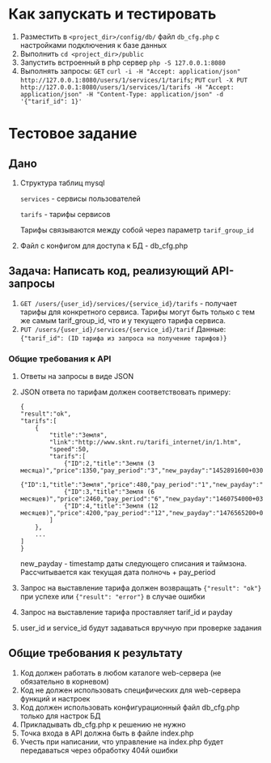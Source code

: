 # Как запускать и тестировать
1. Разместить в `<project_dir>/config/db/` файл `db_cfg.php` с настройками подключения к базе данных
2. Выполнить `cd <project_dir>/public`
3. Запустить встроенный в php сервер `php -S 127.0.0.1:8080`
4. Выполнять запросы: `GET` `curl -i -H "Accept: application/json" http://127.0.0.1:8080/users/1/services/1/tarifs`;
`PUT` `curl -X PUT http://127.0.0.1:8080/users/1/services/1/tarifs -H "Accept: application/json" -H "Content-Type: application/json" -d '{"tarif_id": 1}'`

# Тестовое задание

## Дано

1. Структура таблиц mysql

    `services` - сервисы пользователей
    
    `tarifs` - тарифы сервисов

    Тарифы связываются между собой через параметр `tarif_group_id`

2. Файл с конфигом для доступа к БД - db_cfg.php

## Задача: Написать код, реализующий API-запросы

1. `GET /users/{user_id}/services/{service_id}/tarifs` - получает тарифы для конкретного сервиса.
    Тарифы могут быть только с тем же самым tarif_group_id, что и у текущего тарифа сервиса.
2. `PUT /users/{user_id}/services/{service_id}/tarif` 
    Данные: `{"tarif_id": (ID тарифа из запроса на получениe тарифов)}`

### Общие требования к API

1. Ответы на запросы в виде JSON
2. JSON ответа по тарифам должен соответствовать примеру:

    ```
    {
    "result":"ok",
    "tarifs":[
        {
            "title":"Земля",
            "link":"http://www.sknt.ru/tarifi_internet/in/1.htm",
            "speed":50,
            "tarifs":[
                {"ID":2,"title":"Земля (3 месяца)","price":1350,"pay_period":"3","new_payday":"1452891600+0300","speed":50},
                {"ID":1,"title":"Земля","price":480,"pay_period":"1","new_payday":"1450213200+0300","speed":50},
                {"ID":3,"title":"Земля (6 месяцев)","price":2460,"pay_period":"6","new_payday":"1460754000+0300","speed":50},
                {"ID":4,"title":"Земля (12 месяцев)","price":4200,"pay_period":"12","new_payday":"1476565200+0300","speed":50}
            ]
        },
        ...
    ]
    }
    ```
    new_payday - timestamp даты следующего списания и таймзона. Рассчитывается как текущая дата полночь + pay_period

3. Запрос на выставление тарифа должен возвращать `{"result": "ok"}` при успехе или `{"result": "error"}` в случае ошибки
4. Запрос на выставление тарифа проставляет tarif_id и payday
5. user_id и service_id будут задаваться вручную при проверке задания

## Общие требования к результату

1. Код должен работать в любом каталоге web-сервера (не обязательно в корневом)
2. Код не должен использовать специфических для web-сервера функций и настроек
3. Код должен использовать конфигурационный файл db_cfg.php только для настрок БД
4. Прикладывать db_cfg.php к решению не нужно
5. Точка входа в API должна быть в файле index.php
6. Учесть при написании, что управление на index.php будет передаваться через обработку 404й ошибки
